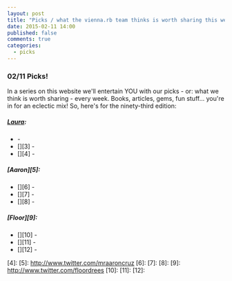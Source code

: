 ```yaml
---
layout: post
title: "Picks / what the vienna.rb team thinks is worth sharing this week"
date: 2015-02-11 14:00
published: false
comments: true
categories:
  - picks
---
```


### 02/11 Picks!

In a series on this website we'll entertain YOU with our picks - or: what we think is worth sharing - every week.
Books, articles, gems, fun stuff... you're in for an eclectic mix! So, here's for the ninety-third edition:

##### [Laura][1]:
- [][2] -
- [][3] -
- [][4] - 

##### [Aaron][5]:
- [][6] - 
- [][7] - 
- [][8] - 


##### [Floor][9]:
- [][10] - 
- [][11] - 
- [][12] -


[1]: http://www.twitter.com/alicetragedy
[2]: 
[3]: 
[4]: 
[5]: http://www.twitter.com/mraaroncruz
[6]: 
[7]: 
[8]: 
[9]: http://www.twitter.com/floordrees
[10]: 
[11]: 
[12]: